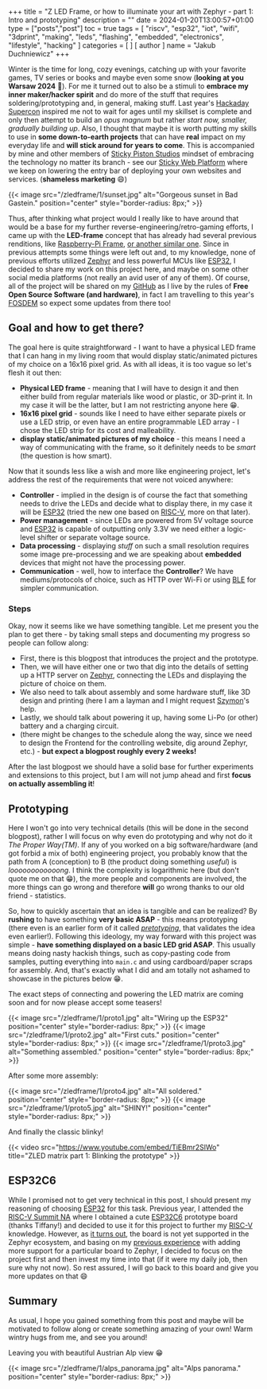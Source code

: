 +++
title = "Z LED Frame, or how to illuminate your art with Zephyr - part 1: Intro and prototyping"
description = ""
date = 2024-01-20T13:00:57+01:00
type = ["posts","post"]
toc = true
tags = [
  "riscv", "esp32", "iot", "wifi", "3dprint", "making", "leds", "flashing", "embedded", "electronics", "lifestyle", "hacking"
]
categories = [
]
[ author ]
  name = "Jakub Duchniewicz"
+++

Winter is the time for long, cozy evenings, catching up with your favorite games, TV series or books and maybe even some snow (**looking at you Warsaw 2024** :eyes:). For me it turned out to also be a stimuli to **embrace my inner maker/hacker spirit** and do more of the stuff that requires soldering/prototyping and, in general, making stuff. Last year's [Hackaday Supercon] inspired me not to wait for ages until my skillset is complete and only then attempt to build an *opus magnum* but rather *start now, smaller, gradually building up*. Also, I thought that maybe it is worth putting my skills to use in **some down-to-earth projects** that can have **real** impact on my everyday life and **will stick around for years to come**. This is accompanied by mine and other members of [Sticky Piston Studios] mindset of embracing the technology no matter its branch - see our [Sticky Web Platform] where we keep on lowering the entry bar of deploying your own websites and services. (**shameless marketing** :smile:)

{{< image src="/zledframe/1/sunset.jpg" alt="Gorgeous sunset in Bad Gastein." position="center" style="border-radius: 8px;" >}}

Thus, after thinking what project would I really like to have around that would be a base for my further reverse-engineering/retro-gaming efforts, I came up with the **LED-frame** concept that has already had several previous renditions, like [Raspberry-Pi Frame], [or another similar one]. Since in previous attempts some things were left out and, to my knowledge, none of previous efforts utilized [Zephyr] and less powerful MCUs like [ESP32], I decided to share my work on this project here, and maybe on some other social media platforms (not really an avid user of any of them). Of course, all of the project will be shared on my [GitHub] as I live by the rules of **Free Open Source Software (and hardware)**, in fact I am travelling to this year's [FOSDEM] so expect some updates from there too!

## Goal and how to get there?

The goal here is quite straightforward - I want to have a physical LED frame that I can hang in my living room that would display static/animated pictures of my choice on a 16x16 pixel grid. As with all ideas, it is too vague so let's flesh it out then:
  * **Physical LED frame** - meaning that I will have to design it and then either build from regular materials like wood or plastic, or 3D-print it. In my case it will be the latter, but I am not restricting anyone here :grin:.
  * **16x16 pixel grid** - sounds like I need to have either separate pixels or use a LED strip, or even have an entire programmable LED array - I chose the LED strip for its cost and malleability.
  * **display static/animated pictures of my choice** - this means I need a way of communicating with the frame, so it definitely needs to be *smart* (the question is how smart).

Now that it sounds less like a wish and more like engineering project, let's address the rest of the requirements that were not voiced anywhere:
  * **Controller** - implied in the design is of course the fact that something needs to drive the LEDs and decide what to display there, in my case it will be [ESP32] (tried the new one based on [RISC-V], more on that later).
  * **Power management** - since LEDs are powered from 5V voltage source and [ESP32] is capable of outputting only 3.3V we need either a logic-level shifter or separate voltage source.
  * **Data processing** - displaying *stuff* on such a small resolution requires some image pre-processing and we are speaking about **embedded** devices that might not have the processing power.
  * **Communication** - well, how to interface the **Controller**? We have mediums/protocols of choice, such as HTTP over Wi-Fi or using [BLE] for simpler communication.

### Steps
Okay, now it seems like we have something tangible. Let me present you the plan to get there - by taking small steps and documenting my progress so people can follow along:
  * First, there is this blogpost that introduces the project and the prototype.
  * Then, we will have either one or two that dig into the details of setting up a HTTP server on [Zephyr], connecting the LEDs and displaying the picture of choice on them.
  * We also need to talk about assembly and some hardware stuff, like 3D design and printing (here I am a layman and I might request [Szymon]'s help.
  * Lastly, we should talk about powering it up, having some Li-Po (or other) battery and a charging circuit.
  * (there might be changes to the schedule along the way, since we need to design the Frontend for the controlling website, dig around Zephyr, etc.) - **but expect a blogpost roughly every 2 weeks!**

After the last blogpost we should have a solid base for further experiments and extensions to this project, but I am will not jump ahead and first **focus on actually assembling it**!

## Prototyping

Here I won't go into very technical details (this will be done in the second blogpost), rather I will focus on why even do prototyping and why not do it *The Proper Way(TM)*. If any of you worked on a big software/hardware (and got forbid a mix of both) engineering project, you probably know that the path from A (conception) to B (the product doing something *useful*) is *loooooooooooong*. I think the complexity is logarithmic here (but don't quote me on that :grin:), the more people and components are involved, the more things can go wrong and therefore **will** go wrong thanks to our old friend - statistics.

So, how to quickly ascertain that an idea is tangible and can be realized? By **rushing** to have something **very basic ASAP** - this means prototyping (there even is an earlier form of it called [*pretotyping*], that validates the idea even earlier!). Following this ideology, my way forward with this project was simple - **have something displayed on a basic LED grid ASAP**. This usually means doing nasty hackish things, such as copy-pasting code from samples, putting everything into `main.c` and using cardboard/paper scraps for assembly. And, that's exactly what I did and am totally not ashamed to showcase in the pictures below :grin:.

The exact steps of connecting and powering the LED matrix are coming soon and for now please accept some teasers!

<div class="image-container">
  {{< image src="/zledframe/1/proto1.jpg" alt="Wiring up the ESP32" position="center" style="border-radius: 8px;" >}}
  {{< image src="/zledframe/1/proto2.jpg" alt="First cuts." position="center" style="border-radius: 8px;" >}}
  {{< image src="/zledframe/1/proto3.jpg" alt="Something assembled." position="center" style="border-radius: 8px;" >}}
</div>

After some more assembly:

<div class="image-container">
  {{< image src="/zledframe/1/proto4.jpg" alt="All soldered." position="center" style="border-radius: 8px;" >}}
  {{< image src="/zledframe/1/proto5.jpg" alt="SHINY!" position="center" style="border-radius: 8px;" >}}
</div>

And finally the classic blinky!

{{< video src="https://www.youtube.com/embed/TiEBmr2SlWo" title="ZLED matrix part 1: Blinking the prototype" >}}


## ESP32C6

While I promised not to get very technical in this post, I should present my reasoning of choosing [ESP32] for this task. Previous year, I attended the [RISC-V Summit NA] where I obtained a cute [ESP32C6] prototype board (thanks Tiffany!) and decided to use it for this project to further my [RISC-V] knowledge. However, as [it turns out], the board is not yet supported in the Zephyr ecosystem, and basing on my [previous experience] with adding more support for a particular board to Zephyr, I decided to focus on the project first and then invest my time into that (if it were my daily job, then sure why not now). So rest assured, I will go back to this board and give you more updates on that :smile:

## Summary

As usual, I hope you gained something from this post and maybe will be motivated to follow along or create something amazing of your own! Warm wintry hugs from me, and see you around!

Leaving you with beautiful Austrian Alp view :grin:

{{< image src="/zledframe/1/alps_panorama.jpg" alt="Alps panorama." position="center" style="border-radius: 8px;" >}}


[Hackaday Supercon]: https://hackaday.io/superconference/
[Sticky Piston Studios]: https://stickypistonstudios.com/
[Sticky Web Platform]: https://github.com/Sticky-Piston-Studios/Sticky-Web-Platform
[Raspberry-Pi Frame]: https://marian42.de/article/ledmatrix/
[or another similar one]: https://www.daftmike.com/2018/03/led-matrix-animation-frame.html
[GitHub]: https://github.com/JDuchniewicz/zled-frame
[Zephyr]: https://github.com/zephyrproject-rtos/zephyr
[ESP32]: https://www.espressif.com/en/products/socs/esp32
[FOSDEM]: https://fosdem.org/2024/
[BLE]: https://en.wikipedia.org/wiki/Bluetooth_Low_Energy
[Szymon]: https://www.linkedin.com/in/szymon-duch/
[*pretotyping*]: https://www.pretotyping.org/
[ESP32C6]: https://www.espressif.com/en/products/socs/esp32-c6
[RISC-V Summit NA]: https://jduchniewicz.com/posts/2023/11/hackaday-supercon-2023-/-risc-v-summit-na/
[RISC-V]: https://riscv.org/
[it turns out]: https://github.com/zephyrproject-rtos/zephyr/discussions/62138
[previous experience]: https://jduchniewicz.com/posts/2023/07/embedded-open-source-summit-2023/

